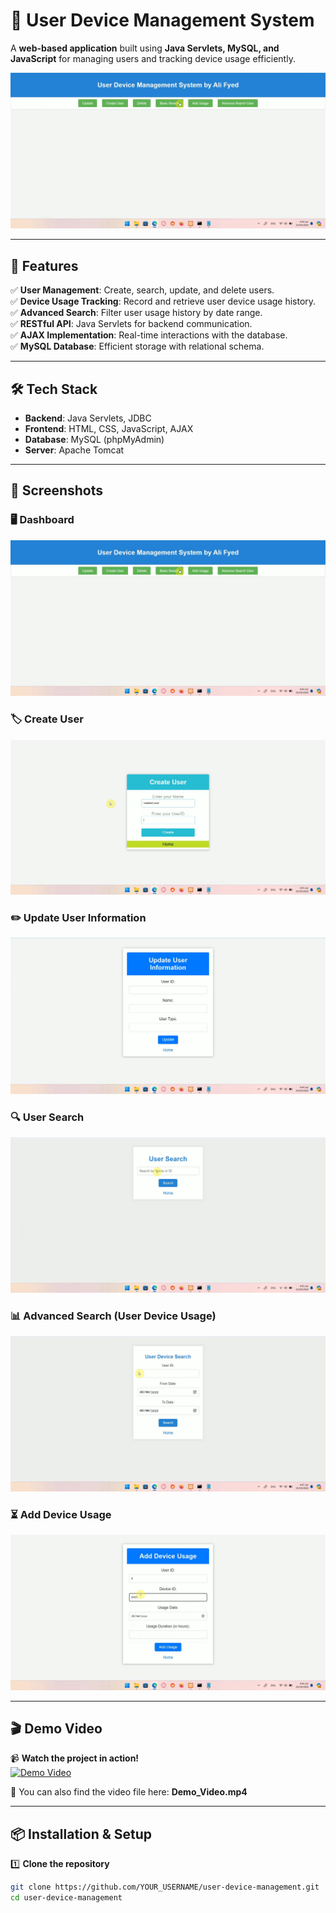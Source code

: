 # 📱 User Device Management System  

A **web-based application** built using **Java Servlets, MySQL, and JavaScript** for managing users and tracking device usage efficiently.  

![Dashboard](Dashboard.png)  

---

## 🚀 Features  

✅ **User Management**: Create, search, update, and delete users.  
✅ **Device Usage Tracking**: Record and retrieve user device usage history.  
✅ **Advanced Search**: Filter user usage history by date range.  
✅ **RESTful API**: Java Servlets for backend communication.  
✅ **AJAX Implementation**: Real-time interactions with the database.  
✅ **MySQL Database**: Efficient storage with relational schema.  

---

## 🛠️ Tech Stack  

- **Backend**: Java Servlets, JDBC  
- **Frontend**: HTML, CSS, JavaScript, AJAX  
- **Database**: MySQL (phpMyAdmin)  
- **Server**: Apache Tomcat  

---

## 📸 Screenshots  

### 🖥️ **Dashboard**  
![Dashboard](Dashboard.png)  

### 🏷️ **Create User**  
![Create User](Create_User.png)  

### ✏️ **Update User Information**  
![Update User](Update_User_info.png)  

### 🔍 **User Search**  
![User Search](User_Search.png)  

### 📊 **Advanced Search (User Device Usage)**  
![Advanced Search](User_Device_Search.png)  

### ⏳ **Add Device Usage**  
![Add Device Usage](Add_Device_Usage.png)  

---

## 🎬 Demo Video  

📹 **Watch the project in action!**  
[![Demo Video](https://img.youtube.com/vi/YOUR_VIDEO_ID/0.jpg)](https://www.youtube.com/watch?v=YOUR_VIDEO_ID)  

💾 You can also find the video file here: **Demo_Video.mp4**  

---

## 📦 Installation & Setup  

1️⃣ **Clone the repository**  
```bash
git clone https://github.com/YOUR_USERNAME/user-device-management.git
cd user-device-management
